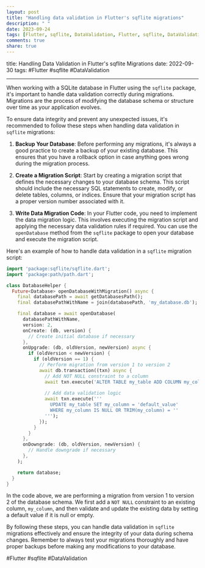 ```yaml
---
layout: post
title: "Handling data validation in Flutter's sqflite migrations"
description: " "
date: 2023-09-24
tags: [Flutter, sqflite, DataValidation, Flutter, sqflite, DataValidation]
comments: true
share: true
---
```

title: Handling Data Validation in Flutter's sqflite Migrations
date: 2022-09-30
tags: #Flutter #sqflite #DataValidation

---

When working with a SQLite database in Flutter using the `sqflite` package, it's important to handle data validation correctly during migrations. Migrations are the process of modifying the database schema or structure over time as your application evolves.

To ensure data integrity and prevent any unexpected issues, it's recommended to follow these steps when handling data validation in `sqflite` migrations:

1. **Backup Your Database**: Before performing any migrations, it's always a good practice to create a backup of your existing database. This ensures that you have a rollback option in case anything goes wrong during the migration process.

2. **Create a Migration Script**: Start by creating a migration script that defines the necessary changes to your database schema. This script should include the necessary SQL statements to create, modify, or delete tables, columns, or indices. Ensure that your migration script has a proper version number associated with it.

3. **Write Data Migration Code**: In your Flutter code, you need to implement the data migration logic. This involves executing the migration script and applying the necessary data validation rules if required. You can use the `openDatabase` method from the `sqflite` package to open your database and execute the migration script.

Here's an example of how to handle data validation in a `sqflite` migration script:

```dart
import 'package:sqflite/sqflite.dart';
import 'package:path/path.dart';

class DatabaseHelper {
  Future<Database> openDatabaseWithMigration() async {
    final databasePath = await getDatabasesPath();
    final databasePathWithName = join(databasePath, 'my_database.db');

    final database = await openDatabase(
      databasePathWithName,
      version: 2,
      onCreate: (db, version) {
        // Create initial database if necessary
      },
      onUpgrade: (db, oldVersion, newVersion) async {
        if (oldVersion < newVersion) {
          if (oldVersion == 1) {
            // Perform migration from version 1 to version 2
            await db.transaction((txn) async {
              // Add NOT NULL constraint to a column
              await txn.execute('ALTER TABLE my_table ADD COLUMN my_column TEXT NOT NULL');
              
              // Add data validation logic
              await txn.execute('''
                UPDATE my_table SET my_column = 'default_value' 
                WHERE my_column IS NULL OR TRIM(my_column) = ''
              ''');
            });
          }
        }
      },
      onDowngrade: (db, oldVersion, newVersion) {
        // Handle downgrade if necessary
      },
    );

    return database;
  }
}
```

In the code above, we are performing a migration from version 1 to version 2 of the database schema. We first add a `NOT NULL` constraint to an existing column, `my_column`, and then validate and update the existing data by setting a default value if it is null or empty.

By following these steps, you can handle data validation in `sqflite` migrations effectively and ensure the integrity of your data during schema changes. Remember to always test your migrations thoroughly and have proper backups before making any modifications to your database.

#Flutter #sqflite #DataValidation